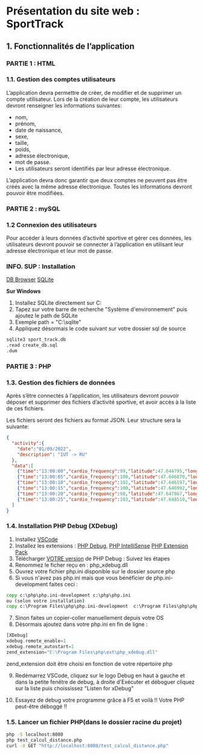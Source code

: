 
# Présentation du site web : SportTrack

## 1. Fonctionnalités de l’application

### **PARTIE 1 : HTML**


### 1.1. Gestion des comptes utilisateurs
L’application devra permettre de créer, de modifier et de supprimer un compte utilisateur. Lors de la création de leur compte, les utilisateurs devront renseigner les informations suivantes:

- nom,
- prénom,
- date de naissance,
- sexe,
- taille,
- poids,
- adresse électronique,
- mot de passe.
- Les utilisateurs seront identifiés par leur adresse électronique. 

L’application devra donc garantir que deux comptes ne peuvent pas être créés avec la même adresse électronique. Toutes les informations devront pouvoir être modifiées.



### **PARTIE 2 : mySQL**

### 1.2 Connexion des utilisateurs

Pour accéder à leurs données d’activité sportive et gérer ces données, les utilisateurs devront pouvoir se connecter à l’application en utilisant leur adresse électronique et leur mot de passe.

### INFO. SUP : Installation

[DB Browser](https://sqlitebrowser.org/dl/)
[SQLite](https://www.sqlite.org/download.html)

**Sur Windows**

1) Installez SQLite directement sur C:
2) Tapez sur votre barre de recherche "Système d'environnement" puis ajoutez le path de SQLite
3) Exemple path = "C:\sqlite"
4) Appliquez désormais le code suivant sur votre dossier sql de source

```bat
sqlite3 sport_track.db
.read create_db.sql
.dum
```


### **PARTIE 3 : PHP**
### 1.3. Gestion des fichiers de données
Après s’être connectés à l’application, les utilisateurs devront pouvoir déposer et supprimer des fichiers d’activité sportive, et avoir accès à la liste de ces fichiers.

Les fichiers seront des fichiers au format JSON. Leur structure sera la suivante:

```json
{
  "activity":{
    "date":"01/09/2022",
    "description": "IUT -> RU"
  },
  "data":[
    {"time":"13:00:00","cardio_frequency":99,"latitude":47.644795,"longitude":-2.776605,"altitude":18},
    {"time":"13:00:05","cardio_frequency":100,"latitude":47.646870,"longitude":-2.778911,"altitude":18},
    {"time":"13:00:10","cardio_frequency":102,"latitude":47.646197,"longitude":-2.780220,"altitude":18},
    {"time":"13:00:15","cardio_frequency":100,"latitude":47.646992,"longitude":-2.781068,"altitude":17},
    {"time":"13:00:20","cardio_frequency":98,"latitude":47.647867,"longitude":-2.781744,"altitude":16},
    {"time":"13:00:25","cardio_frequency":103,"latitude":47.648510,"longitude":-2.780145,"altitude":16}
  ]
}
```

### 1.4. Installation PHP Debug (XDebug)
  1. Installez [VSCode](https://code.visualstudio.com/)
  2. Installez les extensions : [PHP Debug](https://marketplace.visualstudio.com/items?itemName=xdebug.php-debug),
  [PHP IntelliSense](https://marketplace.visualstudio.com/items?itemName=zobo.php-intellisense)
  [PHP Extension Pack](https://marketplace.visualstudio.com/items?itemName=xdebug.php-pack)
  3. Télécharger [VOTRE version](https://xdebug.org/wizard) de PHP Debug : Suivez les étapes
  4. Renommez le ficher reçu en : php_xdebug.dll
  5. Ouvrez votre fichier php.ini disponible sur le dossier source php
  6. Si vous n'avez pas php.ini mais que vous bénéficier de php.ini-development faites ceci :
  ```bat
  copy c:\php\php.ini-development c:\php\php.ini
  ou (selon votre installation)
  copy c:\Program Files\php\php.ini-development  c:\Program Files\php\php.ini 
  ```
  7. Sinon faites un copier-coller manuellement depuis votre OS
  8. Désormais ajoutez dans votre php.ini en fin de ligne :
  ```php
  [XDebug]
  xdebug.remote_enable=1
  xdebug.remote_autostart=1
  zend_extension="C:\Program Files\php\ext\php_xdebug.dll"
  ```
  zend_extension doit être choisi en fonction de votre répertoire php

  9. Redémarrez VSCode, cliquez sur le logo Debug en haut à gauche et dans la petite fenêtre de debug, à droite d'Exécuter et déboguer cliquez sur la liste puis choississez "Listen for xDebug"

  10. Essayez de debug votre programme grâce à F5 et voilà !! Votre PHP peut-être déboggé !!


### 1.5. Lancer un fichier PHP(dans le dossier racine du projet)

```bat
php -S localhost:8080
php test_calcul_distance.php
curl -X GET "http://localhost:8080/test_calcul_distance.php"
```